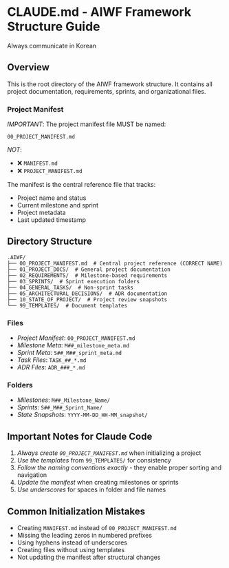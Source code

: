 # CLAUDE.md - AIWF Framework Structure Guide
Always communicate in Korean

## Overview
This is the root directory of the AIWF framework structure. It contains all project documentation, requirements, sprints, and organizational files.

### Project Manifest
*IMPORTANT*: The project manifest file MUST be named:

```
00_PROJECT_MANIFEST.md
```

*NOT*:

- ❌ `MANIFEST.md`
- ❌ `PROJECT_MANIFEST.md`

The manifest is the central reference file that tracks:

- Project name and status
- Current milestone and sprint
- Project metadata
- Last updated timestamp

## Directory Structure
```
.AIWF/
├── 00_PROJECT_MANIFEST.md  # Central project reference (CORRECT NAME)
├── 01_PROJECT_DOCS/  # General project documentation
├── 02_REQUIREMENTS/  # Milestone-based requirements
├── 03_SPRINTS/  # Sprint execution folders
├── 04_GENERAL_TASKS/  # Non-sprint tasks
├── 05_ARCHITECTURAL_DECISIONS/  # ADR documentation
├── 10_STATE_OF_PROJECT/  # Project review snapshots
└── 99_TEMPLATES/  # Document templates
```

### Files
- *Project Manifest*: `00_PROJECT_MANIFEST.md`
- *Milestone Meta*: `M##_milestone_meta.md`
- *Sprint Meta*: `S##_M##_sprint_meta.md`
- *Task Files*: `TASK_##_*.md`
- *ADR Files*: `ADR_###_*.md`

### Folders
- *Milestones*: `M##_Milestone_Name/`
- *Sprints*: `S##_M##_Sprint_Name/`
- *State Snapshots*: `YYYY-MM-DD_HH-MM_snapshot/`

## Important Notes for Claude Code
1. *Always create `00_PROJECT_MANIFEST.md`* when initializing a project
2. *Use the templates* from `99_TEMPLATES/` for consistency
3. *Follow the naming conventions exactly* - they enable proper sorting and navigation
4. *Update the manifest* when creating milestones or sprints
5. *Use underscores* for spaces in folder and file names

## Common Initialization Mistakes
- Creating `MANIFEST.md` instead of `00_PROJECT_MANIFEST.md`
- Missing the leading zeros in numbered prefixes
- Using hyphens instead of underscores
- Creating files without using templates
- Not updating the manifest after structural changes